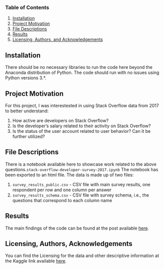 
### Table of Contents

1. [Installation](#installation)
2. [Project Motivation](#motivation)
3. [File Descriptions](#files)
4. [Results](#results)
5. [Licensing, Authors, and Acknowledgements](#licensing)

## Installation <a name="installation"></a>

There should be no necessary libraries to run the code here beyond the Anaconda distribution of Python.  The code should run with no issues using Python versions 3.*.

## Project Motivation<a name="motivation"></a>

For this project, I was interestested in using Stack Overflow data from 2017 to better understand:

1. How active are developers on Stack Overflow?
2. Is the developer’s salary related to their activity on Stack Overflow?
3. Is the status of the user account related to user behavior? Can it be further utilized?


## File Descriptions <a name="files"></a>

There is a notebook available here to showcase work related to the above questions.`stack-overflow-developer-survey-2017.ipynb` The notebook has been exported to an html file.
The data is made up of two files: 
1. `survey_results_public.csv` - CSV file with main survey results, one respondent per row and one column per answer
2. `survey_results_schema.csv` - CSV file with survey schema, i.e., the questions that correspond to each column name

## Results<a name="results"></a>

The main findings of the code can be found at the post available [here](https://medium.com/@mohancrskls/are-developers-salaries-influenced-by-their-activity-on-stack-overflow-8dc099b2acd0?postPublishedType=initial).

## Licensing, Authors, Acknowledgements<a name="licensing"></a>

You can find the Licensing for the data and other descriptive information at the Kaggle link available [here](https://www.kaggle.com/stackoverflow/so-survey-2017/data).

